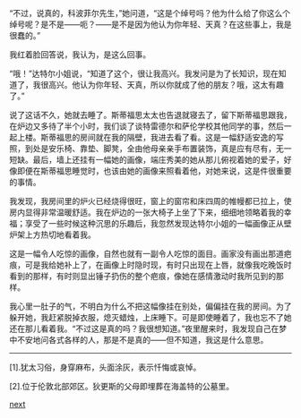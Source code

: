
“不过，说真的，科波菲尔先生，”她问道，“这是个绰号吗？他为什么给了你这么个绰号呢？是不是——呃？——是不是因为他认为你年轻、天真？在这些事上，我是很蠢的。”

我红着脸回答说，我认为，是这么回事。

“哦！”达特尔小姐说，“知道了这个，很让我高兴。我发问是为了长知识，现在知道了，我很高兴。他认为你年轻、天真，所以你就成了他的朋友？哦，这太有趣了。”

说了这话不久，她就去睡了。斯蒂福思太太也告退就寝去了，留下斯蒂福思跟我，在炉边又多待了半个小时，我们谈了谈特雷德尔和萨伦学校其他同学的事，然后一起上楼。斯蒂福思的房间就在我的隔壁，我进去看了看。这是一幅舒适安逸的写照，到处是安乐椅、靠垫、脚凳，全由他母亲亲手布置装饰，真是应有尽有，无一短缺。最后，墙上还挂有一幅她的画像，端庄秀美的她从那儿俯视着她的爱子，好像即便在斯蒂福思睡觉时，也该由她的画像来照看着他，对她来说，这是件很重要的事情。

我发现，我房间里的炉火已经烧得很旺，窗上的窗帘和床四周的帷幔都已拉上，使房内显得非常温暖舒适。我在炉边的一张大椅子上坐了下来，细细地领略着我的幸福；享受了一些时候这种沉思的乐趣后，我忽然发现达特尔小姐的一幅画像正从壁炉架上方热切地看着我。

这是一幅令人吃惊的画像，自然也就有一副令人吃惊的面目。画家没有画出那道疤痕，可是我给她补上了，在画像上时隐时现，有时只出现在上唇，就像我吃晚饭时看到的那样，有时则显出锤子扔伤的整个疤痕，像她在感情激动时我所见到的那样。

我心里一肚子的气，不明白为什么不把这幅像挂在别处，偏偏挂在我的房间。为了躲开她，我赶紧脱掉衣服，熄灭蜡烛，上床睡下。可是即使睡着了，我也忘不了她还在那儿看着我。“不过这是真的吗？我很想知道。”夜里醒来时，我发现自己在梦中不安地问各式各样的人，那是不是真的——但不知道，我这是什么意思。

* * *

[1].犹太习俗，身穿麻布，头面涂灰，表示忏悔或哀悼。

[2].位于伦敦北部郊区。狄更斯的父母即埋葬在海盖特的公墓里。

[next](page268)